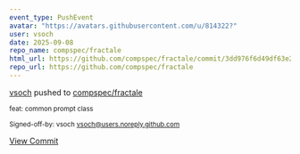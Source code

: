 ```yaml
---
event_type: PushEvent
avatar: "https://avatars.githubusercontent.com/u/814322?"
user: vsoch
date: 2025-09-08
repo_name: compspec/fractale
html_url: https://github.com/compspec/fractale/commit/3dd976f6d49df63e210e73cb0a48a43182c8c4c2
repo_url: https://github.com/compspec/fractale
---
```


<a href='https://github.com/vsoch' target='_blank'>vsoch</a> pushed to <a href='https://github.com/compspec/fractale' target='_blank'>compspec/fractale</a>

<small>feat: common prompt class

Signed-off-by: vsoch <vsoch@users.noreply.github.com></small>

<a href='https://github.com/compspec/fractale/commit/3dd976f6d49df63e210e73cb0a48a43182c8c4c2' target='_blank'>View Commit</a>